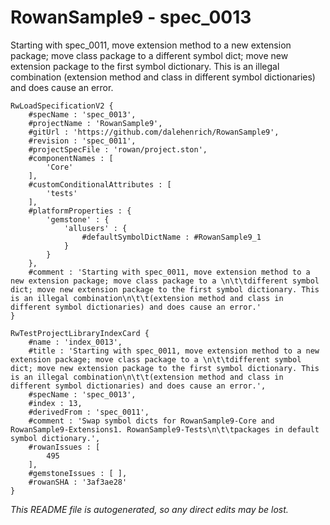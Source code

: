 # RowanSample9 - spec_0013
Starting with spec_0011, move extension method to a new extension package; move class package to a 
		different symbol dict; move new extension package to the first symbol dictionary. This is an illegal combination
		(extension method and class in different symbol dictionaries) and does cause an error.
```
RwLoadSpecificationV2 {
	#specName : 'spec_0013',
	#projectName : 'RowanSample9',
	#gitUrl : 'https://github.com/dalehenrich/RowanSample9',
	#revision : 'spec_0011',
	#projectSpecFile : 'rowan/project.ston',
	#componentNames : [
		'Core'
	],
	#customConditionalAttributes : [
		'tests'
	],
	#platformProperties : {
		'gemstone' : {
			'allusers' : {
				#defaultSymbolDictName : #RowanSample9_1
			}
		}
	},
	#comment : 'Starting with spec_0011, move extension method to a new extension package; move class package to a \n\t\tdifferent symbol dict; move new extension package to the first symbol dictionary. This is an illegal combination\n\t\t(extension method and class in different symbol dictionaries) and does cause an error.'
}

RwTestProjectLibraryIndexCard {
	#name : 'index_0013',
	#title : 'Starting with spec_0011, move extension method to a new extension package; move class package to a \n\t\tdifferent symbol dict; move new extension package to the first symbol dictionary. This is an illegal combination\n\t\t(extension method and class in different symbol dictionaries) and does cause an error.',
	#specName : 'spec_0013',
	#index : 13,
	#derivedFrom : 'spec_0011',
	#comment : 'Swap symbol dicts for RowanSample9-Core and RowanSample9-Extensions1. RowanSample9-Tests\n\t\tpackages in default symbol dictionary.',
	#rowanIssues : [
		495
	],
	#gemstoneIssues : [ ],
	#rowanSHA : '3af3ae28'
}
```

*This README file is autogenerated, so any direct edits may be lost.*
